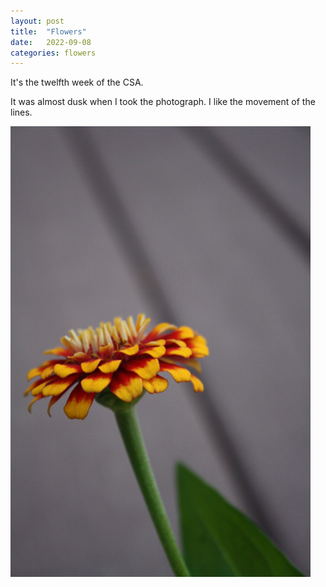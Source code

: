 ```yaml
---
layout: post
title:  "Flowers"
date:   2022-09-08
categories: flowers
---
```


It's the twelfth week of the CSA.

It was almost dusk when I took the photograph. I like the movement of the lines.

<img src="/img/2022-09-08-flowers-1.jpg" alt="Flower arrangement" style="max-height: 75vh; max-width: 50vw"/>
